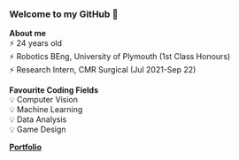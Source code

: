 ### Welcome to my GitHub 👋<br>
**About me** <br>
⚡ 24 years old <br>
⚡ Robotics BEng, University of Plymouth (1st Class Honours) <br>
⚡ Research Intern, CMR Surgical (Jul 2021-Sep 22)<br>

**Favourite Coding Fields** <br>
💡 Computer Vision <br>
💡 Machine Learning <br>
💡 Data Analysis <br>
💡 Game Design <be>

[**Portfolio**](./Portfolio/) <br>
